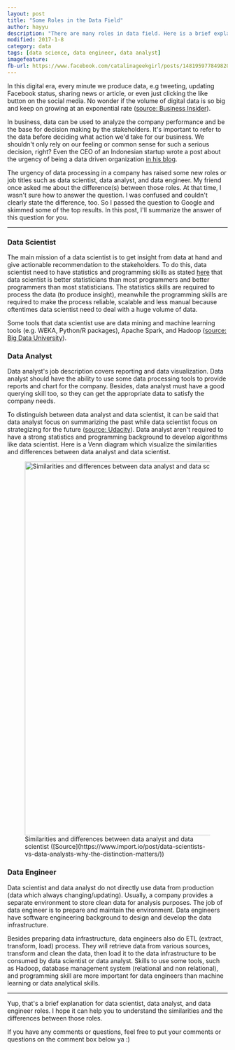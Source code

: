 ```yaml
---
layout: post
title: "Some Roles in the Data Field"
author: hayyu
description: "There are many roles in data field. Here is a brief explanation for some of the roles."
modified: 2017-1-8
category: data
tags: [data science, data engineer, data analyst]
imagefeature: 
fb-url: https://www.facebook.com/catalinageekgirl/posts/1481959778498208
---
```

In this digital era, every minute we produce data, e.g tweeting, updating Facebook status, sharing news or article, or even just clicking the like button on the social media. No wonder if the volume of digital data is so big and keep on growing at an exponential rate ([source: Business Insider](http://www.businessinsider.co.id/mind-blowing-growth-and-power-of-big-data-2015-6/?r=US&IR=T#cVH20AoPhJoVAiGO.97)). 

In business, data can be used to analyze the company performance and be the base for decision making by the stakeholders. It's important to refer to the data before deciding what action we'd take for our business. We shouldn't only rely on our feeling or common sense for such a serious decision, right? Even the CEO of an Indonesian startup wrote a post about the urgency of being a data driven organization [in his blog](http://achmadzaky.com/data-driven-organization/). 

The urgency of data processing in a company has raised some new roles or job titles such as data scientist, data analyst, and data engineer. My friend once asked me about the difference(s) between those roles. At that time, I wasn't sure how to answer the question. I was confused and couldn't clearly state the difference, too. So I passed the question to Google and skimmed some of the top results. In this post, I'll summarize the answer of this question for you.

-----

### Data Scientist

The main mission of a data scientist is to get insight from data at hand and give actionable recommendation to the stakeholders. To do this, data scientist need to have statistics and programming skills as stated [here](https://metamarkets.com/2012/data-scientist-profile-pete-skomoroch/) that data scientist is better statisticians than most programmers and better programmers than most statisticians. The statistics skills are required to process the data (to produce insight), meanwhile the programming skills are required to make the process reliable, scalable and less manual because oftentimes data scientist need to deal with a huge volume of data.

Some tools that data scientist use are data mining and machine learning tools (e.g. WEKA, Python/R packages), Apache Spark, and Hadoop ([source: Big Data University](https://bigdatauniversity.com/blog/data-scientist-vs-data-engineer/)).

### Data Analyst

Data analyst's job description covers reporting and data visualization. Data analyst should have the ability to use some data processing tools to provide reports and chart for the company. Besides, data analyst must have a good querying skill too, so they can get the appropriate data to satisfy the company needs. 

To distinguish between data analyst and data scientist, it can be said that data analyst focus on summarizing the past while data scientist focus on strategizing for the future ([source: Udacity](http://blog.udacity.com/2014/12/data-analyst-vs-data-scientist-vs-data-engineer.html)). Data analyst aren't required to have a strong statistics and programming background to develop algorithms like data scientist. Here is a Venn diagram which visualize the similarities and differences between data analyst and data scientist.

<figure>
    <img width="853" src="{{ site.github.url }}/assets/img/posts/analyst-vs-scientist.jpg" alt="Similarities and differences between data analyst and data scientist">
    <figcaption>Similarities and differences between data analyst and data scientist ([Source](https://www.import.io/post/data-scientists-vs-data-analysts-why-the-distinction-matters/))</figcaption>
</figure>

### Data Engineer

Data scientist and data analyst do not directly use data from production (data which always changing/updating). Usually, a company provides a separate environment to store clean data for analysis purposes. The job of data engineer is to prepare and maintain the environment. Data engineers have software engineering background to design and develop the data infrastructure.

Besides preparing data infrastructure, data engineers also do ETL (extract, transform, load) process. They will retrieve data from various sources, transform and clean the data, then load it to the data infrastructure to be consumed by data scientist or data analyst. Skills to use some tools, such as Hadoop, database management system (relational and non relational), and programming skill are more important for data engineers than machine learning or data analytical skills. 

-----

Yup, that's a brief explanation for data scientist, data analyst, and data engineer roles. I hope it can help you to understand the similarities and the differences between those roles. 

If you have any comments or questions, feel free to put your comments or questions on the comment box below ya :)